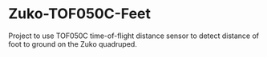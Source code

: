 # Zuko-TOF050C-Feet
Project to use TOF050C time-of-flight distance sensor to detect distance of foot to ground on the Zuko quadruped.
